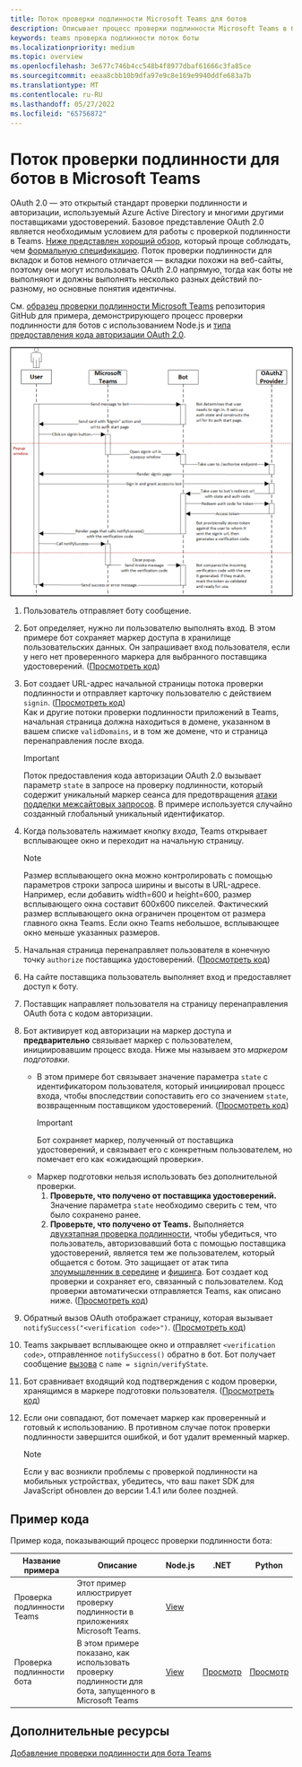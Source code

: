 ```yaml
---
title: Поток проверки подлинности Microsoft Teams для ботов
description: Описывает процесс проверки подлинности Microsoft Teams в ботах с примером кода.
keywords: teams проверка подлинности поток боты
ms.localizationpriority: medium
ms.topic: overview
ms.openlocfilehash: 3e677c746b4cc548b4f8977dbaf61666c3fa85ce
ms.sourcegitcommit: eeaa8cbb10b9dfa97e9c8e169e9940ddfe683a7b
ms.translationtype: MT
ms.contentlocale: ru-RU
ms.lasthandoff: 05/27/2022
ms.locfileid: "65756872"
---
```

# <a name="authentication-flow-for-bots-in-microsoft-teams"></a>Поток проверки подлинности для ботов в Microsoft Teams

OAuth 2.0 — это открытый стандарт проверки подлинности и авторизации, используемый Azure Active Directory и многими другими поставщиками удостоверений. Базовое представление OAuth 2.0 является необходимым условием для работы с проверкой подлинности в Teams. [Ниже представлен хороший обзор](https://aaronparecki.com/oauth-2-simplified/), который проще соблюдать, чем [формальную спецификацию](https://oauth.net/2/). Поток проверки подлинности для вкладок и ботов немного отличается — вкладки похожи на веб-сайты, поэтому они могут использовать OAuth 2.0 напрямую, тогда как боты не выполняют и должны выполнять несколько разных действий по-разному, но основные понятия идентичны.

См. [образец проверки подлинности Microsoft Teams](https://github.com/OfficeDev/Microsoft-Teams-Samples/tree/main/samples/app-auth/nodejs) репозитория GitHub для примера, демонстрирующего процесс проверки подлинности для ботов с использованием Node.js и [типа предоставления кода авторизации OAuth 2.0](https://oauth.net/2/grant-types/authorization-code/).

![Схема последовательностей проверки подлинности бота](../../../assets/images/authentication/bot_auth_sequence_diagram.png)

1. Пользователь отправляет боту сообщение.
2. Бот определяет, нужно ли пользователю выполнять вход.
   В этом примере бот сохраняет маркер доступа в хранилище пользовательских данных. Он запрашивает вход пользователя, если у него нет проверенного маркера для выбранного поставщика удостоверений. ([Просмотреть код](https://github.com/OfficeDev/microsoft-teams-sample-auth-node/blob/469952a26d618dbf884a3be53c7d921cc580b1e2/src/utils/AuthenticationUtils.ts#L58-L76))
3. Бот создает URL-адрес начальной страницы потока проверки подлинности и отправляет карточку пользователю с действием `signin`. ([Просмотреть код](https://github.com/OfficeDev/microsoft-teams-sample-auth-node/blob/469952a26d618dbf884a3be53c7d921cc580b1e2/src/dialogs/BaseIdentityDialog.ts#L160-L190))</br>
    Как и другие потоки проверки подлинности приложений в Teams, начальная страница должна находиться в домене, указанном в вашем списке `validDomains`, и в том же домене, что и страница перенаправления после входа.
    > [!IMPORTANT]
    > Поток предоставления кода авторизации OAuth 2.0 вызывает параметр `state` в запросе на проверку подлинности, который содержит уникальный маркер сеанса для предотвращения [атаки подделки межсайтовых запросов](https://en.wikipedia.org/wiki/Cross-site_request_forgery). В примере используется случайно созданный глобальный уникальный идентификатор.
4. Когда пользователь нажимает кнопку *входа*, Teams открывает всплывающее окно и переходит на начальную страницу.
   > [!NOTE]
   > Размер всплывающего окна можно контролировать с помощью параметров строки запроса ширины и высоты в URL-адресе. Например, если добавить width=600 и height=600, размер всплывающего окна составит 600x600 пикселей. Фактический размер всплывающего окна ограничен процентом от размера главного окна Teams. Если окно Teams небольшое, всплывающее окно меньше указанных размеров.

5. Начальная страница перенаправляет пользователя в конечную точку `authorize` поставщика удостоверений. ([Просмотреть код](https://github.com/OfficeDev/microsoft-teams-sample-auth-node/blob/469952a26d618dbf884a3be53c7d921cc580b1e2/public/html/auth-start.html#L51-L56))
6. На сайте поставщика пользователь выполняет вход и предоставляет доступ к боту.
7. Поставщик направляет пользователя на страницу перенаправления OAuth бота с кодом авторизации.
8. Бот активирует код авторизации на маркер доступа и **предварительно** связывает маркер с пользователем, инициировавшим процесс входа. Ниже мы называем это *маркером подготовки*.
    * В этом примере бот связывает значение параметра `state` с идентификатором пользователя, который инициировал процесс входа, чтобы впоследствии сопоставить его со значением `state`, возвращенным поставщиком удостоверений. ([Просмотреть код](https://github.com/OfficeDev/microsoft-teams-sample-auth-node/blob/469952a26d618dbf884a3be53c7d921cc580b1e2/src/AuthBot.ts#L70-L99))
      > [!IMPORTANT]
      > Бот сохраняет маркер, полученный от поставщика удостоверений, и связывает его с конкретным пользователем, но помечает его как «ожидающий проверки».
    * Маркер подготовки нельзя использовать без дополнительной проверки.
      1. **Проверьте, что получено от поставщика удостоверений.** Значение параметра `state` необходимо сверить с тем, что было сохранено ранее.
      1. **Проверьте, что получено от Teams.** Выполняется [двухэтапная проверка подлинности](https://en.wikipedia.org/wiki/Man-in-the-middle_attack), чтобы убедиться, что пользователь, авторизовавший бота с помощью поставщика удостоверений, является тем же пользователем, который общается с ботом. Это защищает от атак типа [злоумышленник в середине](https://en.wikipedia.org/wiki/Man-in-the-middle_attack) и [фишинга](https://en.wikipedia.org/wiki/Phishing). Бот создает код проверки и сохраняет его, связанный с пользователем. Код проверки автоматически отправляется Teams, как описано ниже. ([Просмотреть код](https://github.com/OfficeDev/microsoft-teams-sample-auth-node/blob/469952a26d618dbf884a3be53c7d921cc580b1e2/src/AuthBot.ts#L100-L113))
9. Обратный вызов OAuth отображает страницу, которая вызывает `notifySuccess("<verification code>")`. ([Просмотреть код](https://github.com/OfficeDev/microsoft-teams-sample-auth-node/blob/master/src/views/oauth-callback-success.hbs))
10. Teams закрывает всплывающее окно и отправляет `<verification code>`, отправленное `notifySuccess()` обратно в бот. Бот получает сообщение [вызова](/bot-framework/dotnet/bot-builder-dotnet-activities#invoke) с `name = signin/verifyState`.
11. Бот сравнивает входящий код подтверждения с кодом проверки, хранящимся в маркере подготовки пользователя. ([Просмотреть код](https://github.com/OfficeDev/microsoft-teams-sample-auth-node/blob/469952a26d618dbf884a3be53c7d921cc580b1e2/src/dialogs/BaseIdentityDialog.ts#L127-L140))
12. Если они совпадают, бот помечает маркер как проверенный и готовый к использованию. В противном случае поток проверки подлинности завершится ошибкой, и бот удалит временный маркер.

    > [!NOTE]
    > Если у вас возникли проблемы с проверкой подлинности на мобильных устройствах, убедитесь, что ваш пакет SDK для JavaScript обновлен до версии 1.4.1 или более поздней.

## <a name="code-sample"></a>Пример кода

Пример кода, показывающий процесс проверки подлинности бота:

| **Название примера** | **Описание** | **Node.js** | **.NET** | **Python** |
|-----------------|----------------|--------------|----------|-----------|
| Проверка подлинности Teams | Этот пример иллюстрирует проверку подлинности в приложениях Microsoft Teams. | [View](https://github.com/OfficeDev/microsoft-teams-sample-auth-node) | | |
| Проверка подлинности бота | В этом примере показано, как использовать проверку подлинности для бота, запущенного в Microsoft Teams | [View](https://github.com/microsoft/BotBuilder-Samples/tree/main/samples/javascript_nodejs/46.teams-auth) | [Просмотр](https://github.com/microsoft/BotBuilder-Samples/tree/main/samples/csharp_dotnetcore/46.teams-auth) | [Просмотр](https://github.com/microsoft/BotBuilder-Samples/tree/main/samples/python/46.teams-auth)

## <a name="see-also"></a>Дополнительные ресурсы

[Добавление проверки подлинности для бота Teams](add-authentication.md)
